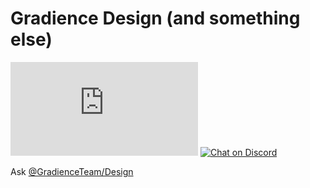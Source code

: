 # Gradience Design (and something else)

[![Chat on Matrix](https://img.shields.io/matrix/Gradience:matrix.org?label=matrix&logo=matrix)](https://matrix.to/#/#Gradience:matrix.org)
[![Chat on Discord](https://img.shields.io/discord/1013779899821064202?label=discord&logo=discord&logoColor=white)](https://discord.com/invite/4njFDtfGEZ)

Ask [@GradienceTeam/Design](https://github.com/orgs/GradienceTeam/teams/design)
